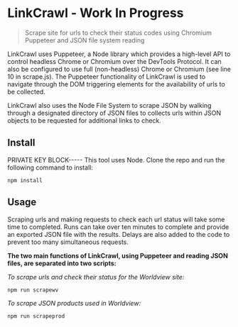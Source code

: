 
# LinkCrawl - Work In Progress

> Scrape site for urls to check their status codes using Chromium Puppeteer and JSON file system reading

LinkCrawl uses Puppeteer, a Node library which provides a high-level API to control headless Chrome or Chromium over the DevTools Protocol. It can also be configured to use full (non-headless) Chrome or Chromium (see line 10 in scrape.js). The Puppeteer functionality of LinkCrawl is used to navigate through the DOM triggering elements for the availability of urls to be collected. 

LinkCrawl also uses the Node File System to scrape JSON by walking through a designated directory of JSON files to collects urls within JSON objects to be requested for additional links to check.

## Install
 PRIVATE KEY BLOCK-----
This tool uses Node. Clone the repo and run the following command to install:

```
npm install
```

## Usage

Scraping urls and making requests to check each url status will take some time to completed. Runs can take over ten minutes to complete and provide an exported JSON file with the results. Delays are also added to the code to prevent too many simultaneous requests.  

**The two main functions of LinkCrawl, using Puppeteer and reading JSON files, are separated into two scripts:**


*To scrape urls and check their status for the Worldview site:*
```
npm run scrapewv
```

*To scrape JSON products used in Worldview:*
```
npm run scrapeprod
```
